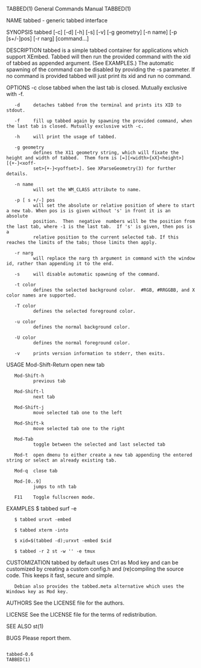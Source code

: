 TABBED(1)                                                     General Commands Manual                                                    TABBED(1)

NAME
       tabbed - generic tabbed interface

SYNOPSIS
       tabbed [-c] [-d] [-h] [-s] [-v] [-g geometry] [-n name] [-p [s+/-]pos] [-r narg] [command...]

DESCRIPTION
       tabbed is a simple tabbed container for applications which support XEmbed. Tabbed will then run the provided command with the xid of tabbed
       as appended argument. (See EXAMPLES.) The automatic spawning of the command can be disabled by providing the -s parameter. If no command is
       provided tabbed will just print its xid and run no command.

OPTIONS
       -c     close tabbed when the last tab is closed. Mutually exclusive with -f.

       -d     detaches tabbed from the terminal and prints its XID to stdout.

       -f     fill up tabbed again by spawning the provided command, when the last tab is closed. Mutually exclusive with -c.

       -h     will print the usage of tabbed.

       -g geometry
              defines the X11 geometry string, which will fixate the height and width of tabbed.  Them form is [=][<width>{xX}<height>][{+-}<xoff‐
              set>{+-}<yoffset>]. See XParseGeometry(3) for further details.

       -n name
              will set the WM_CLASS attribute to name.

       -p [ s +/-] pos
              will set the absolute or relative position of where to start a new tab. When pos is is given without 's' in front it is an  absolute
              position.  Then  negative  numbers will be the position from the last tab, where -1 is the last tab.  If 's' is given, then pos is a
              relative position to the current selected tab. If this reaches the limits of the tabs; those limits then apply.

       -r narg
              will replace the narg th argument in command with the window id, rather than appending it to the end.

       -s     will disable automatic spawning of the command.

       -t color
              defines the selected background color.  #RGB, #RRGGBB, and X color names are supported.

       -T color
              defines the selected foreground color.

       -u color
              defines the normal background color.

       -U color
              defines the normal foreground color.

       -v     prints version information to stderr, then exits.

USAGE
       Mod-Shift-Return
              open new tab

       Mod-Shift-h
              previous tab

       Mod-Shift-l
              next tab

       Mod-Shift-j
              move selected tab one to the left

       Mod-Shift-k
              move selected tab one to the right

       Mod-Tab
              toggle between the selected and last selected tab

       Mod-t  open dmenu to either create a new tab appending the entered string or select an already existing tab.

       Mod-q  close tab

       Mod-[0..9]
              jumps to nth tab

       F11    Toggle fullscreen mode.

EXAMPLES
       $ tabbed surf -e

       $ tabbed urxvt -embed

       $ tabbed xterm -into

       $ xid=$(tabbed -d);urxvt -embed $xid

       $ tabbed -r 2 st -w '' -e tmux

CUSTOMIZATION
       tabbed by default uses Ctrl as Mod key and can be customized by creating a custom config.h and (re)compiling the source code. This keeps it
       fast, secure and simple.

       Debian also provides the tabbed.meta alternative which uses the Windows key as Mod key.

AUTHORS
       See the LICENSE file for the authors.

LICENSE
       See the LICENSE file for the terms of redistribution.

SEE ALSO
       st(1)

BUGS
       Please report them.

                                                                    tabbed-0.6                                                           TABBED(1)
